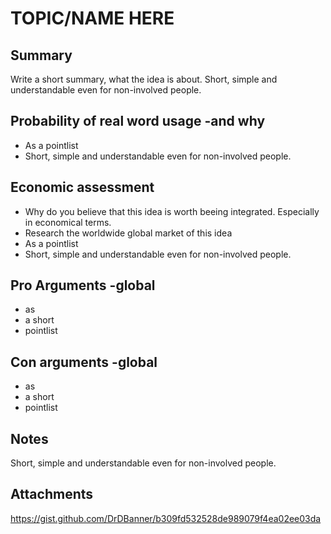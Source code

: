 # TOPIC/NAME HERE

## Summary 
Write a short summary, what the idea is about. 
Short, simple and understandable even for non-involved people.

## Probability of real word usage -and why
* As a pointlist
* Short, simple and understandable even for non-involved people.

## Economic assessment
* Why do you believe that this idea is worth beeing integrated. Especially in economical terms.
* Research the worldwide global market of this idea
* As a pointlist
* Short, simple and understandable even for non-involved people.

## Pro Arguments -global
* as
* a short
* pointlist

## Con arguments -global
* as
* a short
* pointlist

## Notes
Short, simple and understandable even for non-involved people.

## Attachments
https://gist.github.com/DrDBanner/b309fd532528de989079f4ea02ee03da
